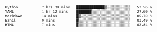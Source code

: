 <!--START_SECTION:waka-->

```txt
Python           2 hrs 20 mins   █████████████▒░░░░░░░░░░░   53.56 %
YAML             1 hr 12 mins    ███████░░░░░░░░░░░░░░░░░░   27.60 %
Markdown         14 mins         █▒░░░░░░░░░░░░░░░░░░░░░░░   05.70 %
Ezhil            9 mins          █░░░░░░░░░░░░░░░░░░░░░░░░   03.49 %
HTML             7 mins          ▓░░░░░░░░░░░░░░░░░░░░░░░░   02.84 %
```

<!--END_SECTION:waka-->
